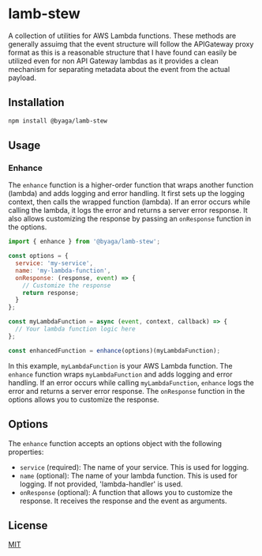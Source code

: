 # lamb-stew

A collection of utilities for AWS Lambda functions.  These methods are generally assuimg that the event structure will follow the APIGateway proxy format as this is a reasonable structure that I have found can easily be utilized even for non API Gateway lambdas as it provides a clean mechanism for separating metadata about the event from the actual payload.

## Installation

```bash
npm install @byaga/lamb-stew
```

## Usage

### Enhance
The `enhance` function is a higher-order function that wraps another function (lambda) and adds logging and error handling. It first sets up the logging context, then calls the wrapped function (lambda). If an error occurs while calling the lambda, it logs the error and returns a server error response. It also allows customizing the response by passing an `onResponse` function in the options.

```javascript
import { enhance } from '@byaga/lamb-stew';

const options = {
  service: 'my-service',
  name: 'my-lambda-function',
  onResponse: (response, event) => {
    // Customize the response
    return response;
  }
};

const myLambdaFunction = async (event, context, callback) => {
  // Your lambda function logic here
};

const enhancedFunction = enhance(options)(myLambdaFunction);
```

In this example, `myLambdaFunction` is your AWS Lambda function. The `enhance` function wraps `myLambdaFunction` and adds logging and error handling. If an error occurs while calling `myLambdaFunction`, `enhance` logs the error and returns a server error response. The `onResponse` function in the options allows you to customize the response.

## Options

The `enhance` function accepts an options object with the following properties:

- `service` (required): The name of your service. This is used for logging.
- `name` (optional): The name of your lambda function. This is used for logging. If not provided, 'lambda-handler' is used.
- `onResponse` (optional): A function that allows you to customize the response. It receives the response and the event as arguments.

## License

[MIT](LICENSE)
